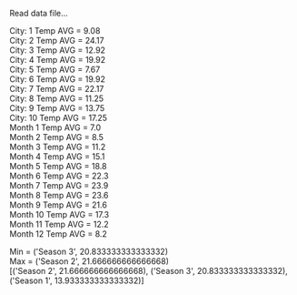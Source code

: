Read data file...

City: 1 Temp AVG =  9.08  
City: 2 Temp AVG =  24.17  
City: 3 Temp AVG =  12.92  
City: 4 Temp AVG =  19.92  
City: 5 Temp AVG =  7.67  
City: 6 Temp AVG =  19.92  
City: 7 Temp AVG =  22.17  
City: 8 Temp AVG =  11.25  
City: 9 Temp AVG =  13.75  
City: 10 Temp AVG =  17.25  
Month 1 Temp AVG =  7.0  
Month 2 Temp AVG =  8.5  
Month 3 Temp AVG =  11.2  
Month 4 Temp AVG =  15.1  
Month 5 Temp AVG =  18.8  
Month 6 Temp AVG =  22.3  
Month 7 Temp AVG =  23.9  
Month 8 Temp AVG =  23.6  
Month 9 Temp AVG =  21.6  
Month 10 Temp AVG =  17.3  
Month 11 Temp AVG =  12.2  
Month 12 Temp AVG =  8.2  
  
Min =  ('Season 3', 20.833333333333332)  
Max =  ('Season 2', 21.666666666666668)  
[('Season 2', 21.666666666666668), ('Season 3', 20.833333333333332), ('Season 1', 13.933333333333332)]  